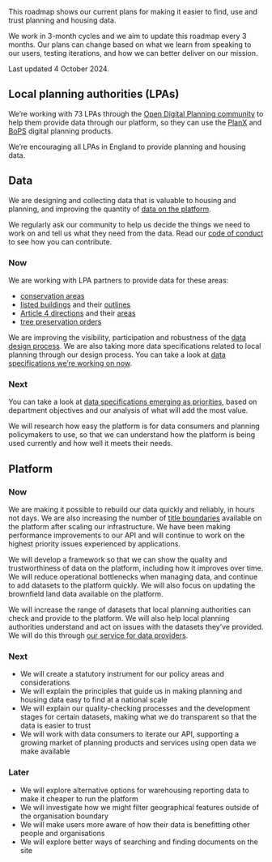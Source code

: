 This roadmap shows our current plans for making it easier to find, use and trust planning and housing data.

We work in 3-month cycles and we aim to update this roadmap every 3 months. Our plans can change based on what we learn from speaking to our users, testing iterations, and how we can better deliver on our mission.

Last updated 4 October 2024.

## Local planning authorities (LPAs)

We’re working with 73 LPAs through the [Open Digital Planning community](https://opendigitalplanning.org/community-members) to help them provide data through our platform, so they can use the [PlanX](https://opendigitalplanning.org/services) and [BoPS](https://bops.digital) digital planning products.

We’re encouraging all LPAs in England to provide planning and housing data.

## Data

We are designing and collecting data that is valuable to housing and planning, and improving the quantity of [data on the platform](https://www.planning.data.gov.uk/dataset/).

We regularly ask our community to help us decide the things we need to work on and tell us what they need from the data. Read our [code of conduct](https://github.com/digital-land/data-standards-backlog/discussions/47) to see how you can contribute.

### Now

We are working with LPA partners to provide data for these areas:

-   [conservation areas](/dataset/conservation-area)
-   [listed buildings](/dataset/listed-building) and their [outlines](/dataset/listed-building-outline)
-   [Article 4 directions](/dataset/article-4-direction) and their [areas](/dataset/article-4-direction-area)
-   [tree preservation orders](/dataset/tree-preservation-order)

We are improving the visibility, participation and robustness of the [data design process](https://design.planning.data.gov.uk/data-design-process). We are also taking more data specifications related to local planning through our design process. You can take a look at [data specifications we’re working on now](https://design.planning.data.gov.uk/what-we-are-working-on#:~:text=you%20can%20contribute.-,Working%20on%20now,-These%20are%20the).

### Next

You can take a look at [data specifications emerging as priorities](https://design.planning.data.gov.uk/what-we-are-working-on#:~:text=Planning%20applications%20%26%20decisions-,Emerging%20priorities,-These%20are%20the), based on department objectives and our analysis of what will add the most value.

We will research how easy the platform is for data consumers and planning policymakers to use, so that we can understand how the platform is being used currently and how well it meets their needs.

## Platform

### Now

We are making it possible to rebuild our data quickly and reliably, in hours not days. We are also increasing the number of [title boundaries](https://www.planning.data.gov.uk/dataset/title-boundary) available on the platform after scaling our infrastructure. We have been making performance improvements to our API and will continue to work on the highest priority issues experienced by applications.

We will develop a framework so that we can show the quality and trustworthiness of data on the platform, including how it improves over time. We will reduce operational bottlenecks when managing data, and continue to add datasets to the platform quickly. We will also focus on updating the brownfield land data available on the platform.

We will increase the range of datasets that local planning authorities can check and provide to the platform. We will also help local planning authorities understand and act on issues with the datasets they’ve provided. We will do this through [our service for data providers](https://submit.planning.data.gov.uk).

### Next

- We will create a statutory instrument for our policy areas and considerations
- We will explain the principles that guide us in making planning and housing data easy to find at a national scale
- We will explain our quality-checking processes and the development stages for certain datasets, making what we do transparent so that the data is easier to trust
- We will work with data consumers to iterate our API, supporting a growing market of planning products and services using open data we make available

### Later

- We will explore alternative options for warehousing reporting data to make it cheaper to run the platform
- We will investigate how we might filter geographical features outside of the organisation boundary
- We will make users more aware of how their data is benefitting other people and organisations
- We will explore better ways of searching and finding documents on the site

<br>
